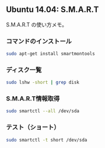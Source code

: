 ## Ubuntu 14.04: S.M.A.R.T

S.M.A.R.T の使い方メモ。


### コマンドのインストール

```sh
sudo apt-get install smartmontools 
```


### ディスク一覧

```sh
sudo lshw -short | grep disk
```


### S.M.A.R.T情報取得

```sh
sudo smartctl --all /dev/sda
```


### テスト（ショート）

```sh
sudo smartctl -t short /dev/sda
```

